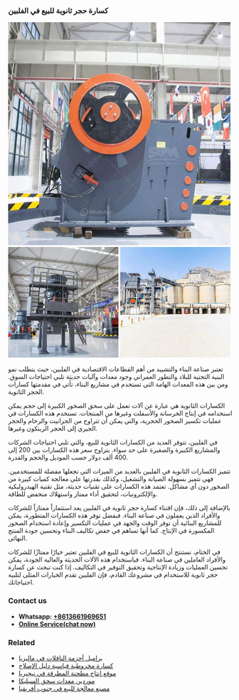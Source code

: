 <h3>كسارة حجر ثانوية للبيع في الفلبين</h3><img src='1701853137.jpg' alt=''><p>تعتبر صناعة البناء والتشييد من أهم القطاعات الاقتصادية في الفلبين، حيث يتطلب نمو البنية التحتية للبلاد والتطور العمراني وجود معدات وآليات حديثة تلبي احتياجات السوق. ومن بين هذه المعدات الهامة التي تستخدم في مشاريع البناء، تأتي في مقدمتها كسارات الحجر الثانوية.</p><p>الكسارات الثانوية هي عبارة عن آلات تعمل على سحق الصخور الكبيرة إلى حجم يمكن استخدامه في إنتاج الخرسانة والأسفلت وغيرها من المنتجات. تستخدم هذه الكسارات في عمليات تكسير الصخور الحجرية، والتي يمكن أن تتراوح من الجرانيت والرخام والحجر الجيري إلى الحجر الزينكون وغيرها.</p><p>في الفلبين، تتوفر العديد من الكسارات الثانوية للبيع، والتي تلبي احتياجات الشركات والمشاريع الكبيرة والصغيرة على حد سواء. يتراوح سعر هذه الكسارات بين 200 إلى 400 ألف دولار حسب الموديل والحجم والقدرة.</p><p>تتميز الكسارات الثانوية في الفلبين بالعديد من الميزات التي تجعلها مفضلة للمستخدمين. فهي تتميز بسهولة الصيانة والتشغيل، وكذلك بقدرتها على معالجة كميات كبيرة من الصخور دون أي مشاكل. تعتمد هذه الكسارات على تقنيات حديثة، مثل تقنية الهيدروليكية والإلكترونيات، لتحقيق أداء ممتاز واستهلاك منخفض للطاقة.</p><p>بالإضافة إلى ذلك، فإن اقتناء كسارة حجر ثانوية في الفلبين يعد استثماراً ممتازاً للشركات والأفراد الذين يعملون في صناعة البناء. فبفضل توفر هذه الكسارات المتطورة، يمكن للمشاريع البنائية أن توفر الوقت والجهد في عمليات التكسير وإعادة استخدام الصخور المكسورة في الإنتاج. كما أنها تساهم في خفض تكاليف البناء وتحسين جودة المنتج النهائي.</p><p>في الختام، نستنتج أن الكسارات الثانوية للبيع في الفلبين تعتبر خيارًا ممتازًا للشركات والأفراد العاملين في صناعة البناء. فباستخدام هذه الآلات الحديثة والعالية الجودة، يمكن تحسين العمليات وزيادة الإنتاجية وتحقيق التوفير في التكاليف. إذا كنت تبحث عن كسارة حجر ثانوية للاستخدام في مشروعك القادم، فإن الفلبين تقدم الخيارات المثلى لتلبية احتياجاتك.</p><h3>Contact us</h3><ul><li><strong>Whatsapp:&nbsp;<a href="https://wa.me/8613661969651">+8613661969651</a></strong></li><li><a href="https://swt.shibang-china.com/?git&amp;zhl&amp;كسارة حجر ثانوية للبيع في الفلبين"><strong>Online Service(chat now)</strong></a></li></ul><h3>Related</h3><ul><li><a href='براميل أحزمة الناقلات في ماليزيا.md'>براميل أحزمة الناقلات في ماليزيا</a></li><li><a href='كسارة مخروطية قياسية دليل الإصلاح.md'>كسارة مخروطية قياسية دليل الإصلاح</a></li><li><a href='موقع إنتاج مطحنة المطرقة في نيجيريا.md'>موقع إنتاج مطحنة المطرقة في نيجيريا</a></li><li><a href='موردين معدات سحق السيليكا.md'>موردين معدات سحق السيليكا</a></li><li><a href='مصنع معالجة للبيع في جنوب أفريقيا.md'>مصنع معالجة للبيع في جنوب أفريقيا</a></li></ul>